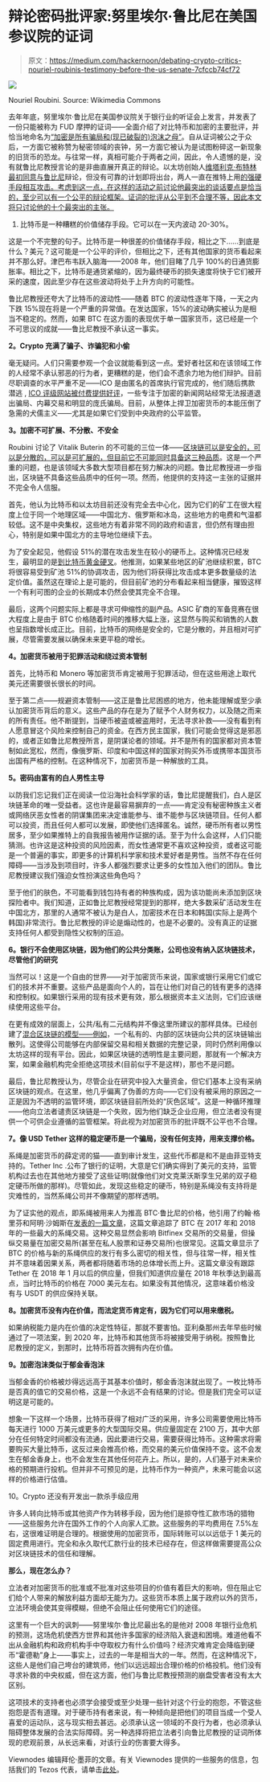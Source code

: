 # 辩论密码批评家:努里埃尔·鲁比尼在美国参议院的证词

> 原文：<https://medium.com/hackernoon/debating-crypto-critics-nouriel-roubinis-testimony-before-the-us-senate-7cfccb74cf72>

![](img/058707f65d8e7943441f88b61349394d.png)

Nouriel Roubini. Source: Wikimedia Commons

去年年底，努里埃尔·鲁比尼在美国参议院关于银行业的听证会上发言，并发表了一份只能被称为 FUD 摩押的证词——全面介绍了对比特币和加密的主要批评，并恰当地命名为[“加密是所有骗局和(现已破裂的)泡沫之母”](https://www.banking.senate.gov/imo/media/doc/Roubini%20Testimony%2010-11-18.pdf)。自从证词被公之于众后，一方面它被称赞为秘密领域的丧钟，另一方面它被认为是试图粉碎这一新现象的旧货币的恐龙。与往常一样，真相可能介于两者之间，因此，令人遗憾的是，没有就鲁比尼教授言论的是非曲直展开真正的辩论。以太坊创始人[维塔利克·布特林最初同意与鲁比尼](https://twitter.com/VitalikButerin/status/1050908938777051138)辩论，但没有可靠的计划即将出台，两人一直在推特上用[的强硬手段相互攻击。考虑到这一点，在这样的活动之前讨论他最突出的谈话要点是恰当的，至少可以有一个公平的辩论框架。证词的批评从公平到不合理不等，因此本文将只讨论他的十个最突出的主张。](https://twitter.com/VitalikButerin/status/1050103887170957312)

1.  比特币是一种糟糕的价值储存手段。它可以在一天内波动 20-30%。

这是一个不完整的句子。比特币是一种很差的价值储存手段，相比之下……到底是什么？美元？这可能是一个公平的评价，但相比之下，还有其他国家的货币看起来并不那么好。津巴布韦跃入脑海——2008 年，他们目睹了几乎 100%的日通货膨胀率。相比之下，比特币是通货紧缩的，因为最终硬币的损失速度将快于它们被开采的速度，因此至少存在这些波动将处于上升方向的可能性。

鲁比尼教授还夸大了比特币的波动性——随着 BTC 的波动性逐年下降，一天之内下跌 15%现在将是一个严重的异常值。在发达国家，15%的波动确实被认为是相当不稳定的。然而，如果 BTC 在这方面的表现优于单一国家货币，这已经是一个不可思议的成就——鲁比尼教授不承认这一事实。

**2。Crypto 充满了骗子、诈骗犯和小偷**

毫无疑问。人们只需要参观一个会议就能看到这一点。爱好者社区和在该领域工作的人经常不承认邪恶的行为者，更糟糕的是，他们会不遗余力地为他们辩护。目前尽职调查的水平严重不足——ICO 是由匿名的首席执行官完成的，他们随后携款潜逃 , [ICO 评级网站被付费提供好评](/alethena/this-is-how-easy-it-is-to-buy-ico-ratings-an-investigation-13d07e987394)，一些专注于加密的新闻网站经常无法报道退出骗局、内幕交易和明显的庞氏骗局。目前，从整体上捍卫加密货币的本能压倒了急需的犬儒主义——尤其是如果它们受到中央政府的公平监管。

**3。加密不可扩展、不分散、不安全**

Roubini 讨论了 Vitalik Buterin 的不可能的三位一体——[区块链可以是安全的，可以是分散的，可以是可扩展的，但目前它不可能同时具备这三种品质](/@viewnodes/balancing-the-impossible-trinity-f5b92f6abf15)。这是一个严重的问题，也是该领域大多数大型项目都在努力解决的问题。鲁比尼教授进一步指出，区块链不具备这些品质中的任何一项。然而，他提供的支持这一主张的证据并不完全令人信服。

首先，他认为比特币和以太坊目前还没有完全去中心化，因为它们的矿工在很大程度上位于同一个地理区域——中国北方、俄罗斯和冰岛，这些地方的电费和气温都较低。这不是中央集权，这些地方有着非常不同的政府和语言，但仍然有理由担心，特别是如果中国北方的主导地位继续下去。

为了安全起见，他假设 51%的潜在攻击发生在较小的硬币上。这种情况已经发生，最明显的是[到比特币黄金硬叉](http://fortune.com/2018/05/29/bitcoin-gold-hack/)。他推测，如果某些地区的矿池继续积累，BTC 将很容易受到矿池 51%的协调攻击，因为他们将获得比攻击成本更多数量级的法定价值。虽然这在理论上是可能的，但目前矿池的分布看起来相当健康，摧毁这样一个有利可图的企业的长期成本仍然会使其完全不合理。

最后，这两个问题实际上都是寻求可伸缩性的副产品。ASIC 矿商的军备竞赛在很大程度上是由于 BTC 价格随着时间的推移大幅上涨，这显然与购买和销售的人数也呈指数增长成正比。目前，比特币的网络是安全的，它是分散的，并且相对可扩展，尽管需要发展以确保未来更平稳的增长。

**4。加密货币被用于犯罪活动和绕过资本管制**

首先，比特币和 Monero 等加密货币肯定被用于犯罪活动，但在这些用途上取代美元还需要很长很长的时间。

至于第二点——规避资本管制——这正是鲁比尼困惑的地方，他未能理解或至少承认加密货币背后的意义。这些产品的存在是为了赋予个人财务权力，以及随之而来的所有责任。他不断提到，当硬币被盗或被盗用时，无法寻求补救——没有看到有人愿意冒这个风险来控制自己的资金。在西方民主国家，我们可能会觉得这是邪恶的，或者正如鲁比尼教授所言，是阴谋论者的领域。并不是所有的国家都对资本管制如此宽松，然而，像俄罗斯、印度和中国这样的国家对购买外币或携带本国货币出国有严格的控制。在这种情况下，加密货币是一种解放的工具。

**5。密码由富有的白人男性主导**

以防我们忘记我们正在阅读一位沿海社会科学家的话，鲁比尼提醒我们，白人是区块链革命的唯一受益者。这也许是最容易摒弃的一点——肯定没有秘密种族主义者或网络厌恶女性者的阴谋集团来决定谁能参与、谁不能参与区块链项目。任何人都可以投资，而且任何人都可以发展，即使他们选择匿名。诚然，硬币所有者以男性居多，至少如果推特上的自我报告被用作证据的话。至于为什么会这样，人们只能猜测。也许这是这种投资的风险因素，而女性通常更不喜欢这种投资，或者这可能是一个普遍的事实，即更多的计算机科学家和技术爱好者是男性。当然不存在任何障碍——当涉及到项目时，许多人都强烈要求让更多的女性加入他们的团队。鲁比尼教授建议我们强迫女性扮演这些角色吗？

至于他们的肤色，不可能看到钱包持有者的种族构成，因为该功能尚未添加到区块探险者中。我们知道，正如鲁比尼教授经常提到的那样，绝大多数采矿活动发生在中国北方，那里的人通常不被认为是白人，加密技术在日本和韩国(实际上是两个韩国)非常流行。鲁比尼教授的评论是煽动性的，也是不必要的。没有真正的证据支持任何人都受到隐性父权制的压迫。

**6。银行不会使用区块链，因为他们的公共分类账，公司也没有纳入区块链技术，尽管他们的研究**

当然可以！这是一个自由的世界——对于加密货币来说，国家或银行采用它们或它们的技术并不重要。这些产品是面向个人的，旨在让他们对自己的钱有更多的选择和控制权。如果银行采用的现有技术更有效，那么根据资本主义法则，它们应该继续使用这些平台。

在更有成效的层面上，公共/私有二元结构并不像这里所建议的那样具体。已经创建了[混合区块链的模型——例如](https://www.ey.com/en_gl/news/2018/10/ey-launches-the-world-s-first-secure-private-transactions-over-the-ethereu-public-blockchain)，一个私有的、内部的区块链向公共的区块链输出散列。这使得公司能够在内部保留交易和相关数据的完整记录，同时仍然利用像以太坊这样的现有平台。因此，如果区块链的透明性是主要问题，那就有一个解决方案，如果金融机构完全拒绝这项技术(目前似乎不是这样)，那也不是问题。

最后，鲁比尼教授认为，尽管企业在研究中投入大量资金，但它们基本上没有采纳区块链的观点。在这里，他几乎偏离了伪善的方向——它们没有被采用的原因之一正是因为不透明的监管环境，即区块链目前所处的“灰色区域”。这是一种循环推理——他向立法者谴责区块链是一个失败，因为他们缺乏企业应用，但立法者没有提供一个可供企业遵循的监管框架。将此视为对加密货币的批评既不公平也不合理。

**7。像 USD Tether 这样的稳定硬币是一个骗局，没有任何支持，用来支撑价格。**

系绳是加密货币的薛定谔的猫——直到审计发生，这些代币都是和不是由菲亚特支持的。Tether Inc .公布了银行的证明，大意是它们确实得到了美元的支持，监管机构过去也在其他地方接受了这些证明(就像他们对文克莱沃斯孪生兄弟的双子稳定硬币所做的那样)。尽管如此，发现这些稳定的硬币，特别是系绳没有支持将是灾难性的，当然系绳公司并不像期望的那样透明。

为了证实他的观点，即系绳被用来人为推高 BTC·鲁比尼的价格，他引用了约翰·格里芬和阿明·沙姆斯在[发表的一篇文章](https://papers.ssrn.com/sol3/papers.cfm?abstract_id=3195066)，这篇文章追踪了 BTC 在 2017 年和 2018 年的一些最大的系绳交易。这种交易显然会影响 Bitfinex 交易所的交易量，但操纵交易量在加密交易所(甚至在私人股票和证券交易所)也很常见。这篇文章显示了 BTC 的价格与新的系绳供应的发行有多么密切的相关性，但与往常一样，相关性并不意味着因果关系，两者都将随着市场的总体增长而上升。这篇文章没有跟踪 Tether 在 2018 年 1 月以后的供应量，但我们知道供应量在 2018 年秋季达到最高点，当时比特币的价格在 7000 美元左右。如果没有其他情况，这意味着价格没有与 USDT 的供应保持关联。

**8。加密货币没有内在价值，而法定货币肯定有，因为它们可以用来缴税。**

如果纳税能力是内在价值的决定性特征，那就不要害怕。亚利桑那州去年早些时候通过了一项法案，到 2020 年，比特币和其他货币将被接受用于纳税。按照鲁比尼教授的定义，到那时，比特币将首次拥有内在价值。

**9。加密泡沫类似于郁金香泡沫**

当郁金香的价格被炒得远远高于其基本价值时，郁金香泡沫就出现了。一枚比特币是否真的值它的交易价格，这是一个永远不会有结果的讨论。但是我们完全可以证明这是可能的。

想象一下这样一个场景，比特币获得了相对广泛的采用，许多公司需要使用比特币每天进行 1000 万美元或更多的大型国际交易。供应量固定在 2100 万，其中大部分在任何特定时间都没有流通，因此要进行交易，需要获得比特币。这种需求将需要购买大量比特币，这反过来会推高价格，而交易的美元价值保持不变。这不会发生在郁金香身上，也不会发生在其他任何花卉上。所以，是的，人们基于对未来价格的预期进行投机。但并非不可预见的是，比特币作为一种资产，未来可能会以这样的价格进行估值。

10。Crypto 还没有开发出一款杀手级应用

许多人转向比特币或其他资产作为转移手段，因为他们是掠夺性汇款市场的猎物——这些服务允许在国外工作的个人向家人汇款。这些服务的平均费用在 7.5%左右，这很难证明是合理的。根据使用的加密货币，国际转账可以以远低于 1 美元的固定费用进行。完全和永久取代汇款行业的技术已经存在，但这样做需要提高公众对区块链技术的信任和理解。

**那么，现在怎么办？**

立法者对加密货币的批准或不批准对这些项目的价值有着巨大的影响，但在阻止它们给个人带来的解放利益方面却无能为力。这些货币本质上属于政府以外的货币，立法环境会使其变得模糊，但绝不会阻止任何使用它们的途径。

这里有一个巨大的讽刺——努里埃尔·鲁比尼最出名的是他对 2008 年银行业危机的预测，这场危机使西方世界和其他许多国家的经济陷入衰退和困境。难道他看不出从金融机构和政府机构手中夺取权力有什么价值吗？经济灾难肯定会降临到硬币“霍德勒”身上——事实上，过去的一年是相当大的一年。然而，在这种情况下，这些人是他们自己垮台的建筑师，他们以远远超出合理价格的价格投机。他们没有寻求补救的中央权威，但在这方面，他们与鲁比尼教授预测的崩盘受害者没有太大区别。

这项技术的支持者也必须学会接受或至少处理一些针对这个行业的抱怨，不管这些抱怨是否有道理。对于硬币持有者来说，有一种倾向是把他们的项目当成一个受人喜爱的运动队，这与现实相去甚远。必须承认这一领域的不良行为者，也必须承认阻碍整体发展的合法实际障碍。另一种选择将把立法者引向鲁比尼教授的证词所体现的悲观前景，从长远来看，对该行业的伤害要大得多。

Viewnodes 编辑拜伦·墨菲的文章。有关 Viewnodes 提供的一些服务的信息，包括我们的 Tezos 代表，请单击[此处](https://www.viewfin.com/viewnode/tezos/#aboutus)。